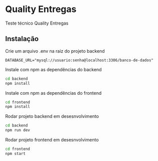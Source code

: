 # Quality Entregas
Teste técnico Quality Entregas

## Instalação

Crie um arquivo .env na raiz do projeto backend

```shell
DATABASE_URL="mysql://usuario:senha@localhost:3306/banco-de-dados"
```

Instale com npm as dependências do backend

```bash
cd backend
npm install
```

Instale com npm as dependências do frontend

```bash
cd frontend
npm install
```

Rodar projeto backend em desesnvolvimento

```bash
cd backend
npm run dev
```

Rodar projeto frontend em desesnvolvimento

```bash
cd frontend
npm start
```
